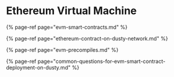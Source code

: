 # Ethereum Virtual Machine



{% page-ref page="evm-smart-contracts.md" %}

{% page-ref page="ethereum-contract-on-dusty-network.md" %}

{% page-ref page="evm-precompiles.md" %}

{% page-ref page="common-questions-for-evm-smart-contract-deployment-on-dusty.md" %}



